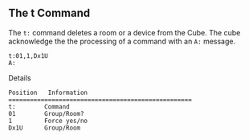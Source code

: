 ## The t Command

The `t:` command deletes a room or a device from the Cube. 
The cube  acknowledge the the processing of a command with an `A:` message. 


```
t:01,1,Dx1U
A:
```

Details
```
Position   Information
===================================================
t:        Command
01        Group/Room?
1         Force yes/no
Dx1U      Group/Room
```
